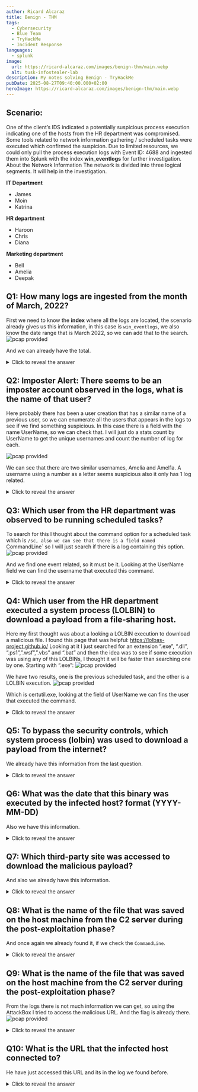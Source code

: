 ```yaml
---
author: Ricard Alcaraz
title: Benign - THM
tags:
  - Cybersecurity
  - Blue Team
  - TryHackMe
  - Incident Response
languages:
  - splunk
image:
  url: https://ricard-alcaraz.com/images/benign-thm/main.webp
  alt: tusk-infostealer-lab
description: My notes solving Benign - TryHackMe
pubDate: 2025-08-27T09:40:00.000+02:00
heroImage: https://ricard-alcaraz.com/images/benign-thm/main.webp
---
```

 
## Scenario:
One of the client’s IDS indicated a potentially suspicious process execution indicating one of the hosts from the HR department was compromised. Some tools related to network information gathering / scheduled tasks were executed which confirmed the suspicion. Due to limited resources, we could only pull the process execution logs with Event ID: 4688 and ingested them into Splunk with the index **win_eventlogs** for further investigation. 
About the Network Information
The network is divided into three logical segments. It will help in the investigation.

**IT Department**
-	James
-	Moin
-	Katrina

**HR department**
-	Haroon
-	Chris
-	Diana

**Marketing department**
-	Bell
-	Amelia
-	Deepak

## Q1: How many logs are ingested from the month of March, 2022?
First we need to know the **index** where all the logs are located, the scenario already gives us this information, in this case is `win_eventlogs`, we also know the date range that is March 2022, so we can add that to the search.
![pcap provided](/images/benign-thm/q1.webp)

And we can already have the total.

<details>
  <summary>Click to reveal the answer</summary>
  <div>
    13959
  </div>
</details>

## Q2: Imposter Alert: There seems to be an imposter account observed in the logs, what is the name of that user?

Here probably there has been a user creation that has a similar name of a previous user, so we can enumerate all the users that appears in the logs to see if we find something suspicious. In this case there is a field with the name UserName, so we can check that. I will just do a stats count by UserName to get the unique usernames and count the number of log for each.

![pcap provided](/images/benign-thm/q2.webp)
 
We can see that there are two similar usernames, Amelia and Amel1a. A username using a number as a letter seems suspicious also it only has 1 log related.

<details>
  <summary>Click to reveal the answer</summary>
  <div>
    Amel1a
  </div>
</details>

## Q3: Which user from the HR department was observed to be running scheduled tasks?
To search for this I thought about the command option for a scheduled task which is `/sc, also we can see that there is a field named `CommandLine` so I will just search if there is a log containing this option.
![pcap provided](/images/benign-thm/q3.webp)

And we find one event related, so it must be it. Looking at the UserName field we can find the username that executed this command.

<details>
  <summary>Click to reveal the answer</summary>
  <div>
    Chris.fort
  </div>
</details>


## Q4: Which user from the HR department executed a system process (LOLBIN) to download a payload from a file-sharing host.
Here my first thought was about a looking a LOLBIN execution to download a malicious file. I found this page that was helpful: https://lolbas-project.github.io/
Looking at it I just searched for an extension “.exe”, “.dll”, “.ps1”,”.wsf”,”.vbs” and “.bat” and then the idea was to see if some execution was using any of this LOLBINs, I thought it will be faster than searching one by one. Starting with “.exe”:
![pcap provided](/images/benign-thm/q4-1.webp)

We have two results, one is the previous scheduled task, and the other is a LOLBIN execution.
![pcap provided](/images/benign-thm/q4-2.webp)

Which is certutil.exe, looking at the field of UserName we can fins the user that executed the command.

<details>
  <summary>Click to reveal the answer</summary>
  <div>
    haroon
  </div>
</details>


## Q5: To bypass the security controls, which system process (lolbin) was used to download a payload from the internet? 

We already have this information from the last question.

<details>
  <summary>Click to reveal the answer</summary>
  <div>
    certutil.exe
  </div>
</details>

## Q6: What was the date that this binary was executed by the infected host? format (YYYY-MM-DD)
Also we have this information.

<details>
  <summary>Click to reveal the answer</summary>
  <div>
    2022-03-04
  </div>
</details>

## Q7: Which third-party site was accessed to download the malicious payload?
And also we already have this information.

<details>
  <summary>Click to reveal the answer</summary>
  <div>
    controlc.com
  </div>
</details>

## Q8: What is the name of the file that was saved on the host machine from the C2 server during the post-exploitation phase?
And once again we already found it, if we check the `CommandLine`.

<details>
  <summary>Click to reveal the answer</summary>
  <div>
    benign.exe
  </div>
</details>

## Q9: What is the name of the file that was saved on the host machine from the C2 server during the post-exploitation phase?
From the logs there is not much information we can get, so using the AttackBox I tried to access the malicious URL. And the flag is already there.
![pcap provided](/images/benign-thm/q9.webp)

<details>
  <summary>Click to reveal the answer</summary>
  <div>
    THM{KJ&*H^B0}
  </div>
</details>

## Q10: What is the URL that the infected host connected to?
He have just accessed this URL and its in the log we found before.

<details>
  <summary>Click to reveal the answer</summary>
  <div>
    https://controlc.com/e4d11035
  </div>
</details>

